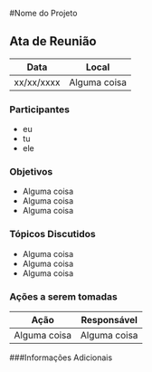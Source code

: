 #Nome do Projeto


## Ata de Reunião

Data         | Local
------------ | -------------
xx/xx/xxxx   |Alguma coisa


### Participantes
* eu
* tu
* ele

### Objetivos
* Alguma coisa
* Alguma coisa
* Alguma coisa

### Tópicos Discutidos
* Alguma coisa
* Alguma coisa
* Alguma coisa

### Ações a serem tomadas
Ação         | Responsável   
------------ | ------------- 
Alguma coisa |Alguma coisa   

###Informações Adicionais



